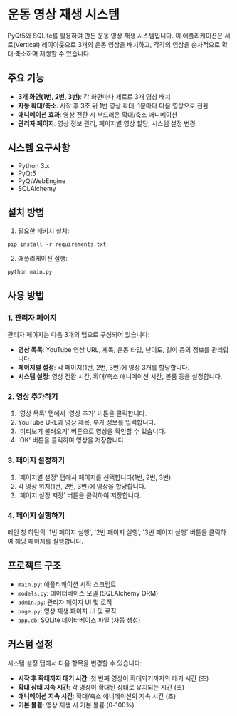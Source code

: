 # 운동 영상 재생 시스템

PyQt5와 SQLite를 활용하여 만든 운동 영상 재생 시스템입니다. 이 애플리케이션은 세로(Vertical) 레이아웃으로 3개의 운동 영상을 배치하고, 각각의 영상을 순차적으로 확대·축소하며 재생할 수 있습니다.

## 주요 기능

- **3개 화면(1번, 2번, 3번)**: 각 화면마다 세로로 3개 영상 배치
- **자동 확대/축소**: 시작 후 3초 뒤 1번 영상 확대, 1분마다 다음 영상으로 전환
- **애니메이션 효과**: 영상 전환 시 부드러운 확대/축소 애니메이션
- **관리자 페이지**: 영상 정보 관리, 페이지별 영상 할당, 시스템 설정 변경

## 시스템 요구사항

- Python 3.x
- PyQt5
- PyQtWebEngine
- SQLAlchemy

## 설치 방법

1. 필요한 패키지 설치:

```
pip install -r requirements.txt
```

2. 애플리케이션 실행:

```
python main.py
```

## 사용 방법

### 1. 관리자 페이지

관리자 페이지는 다음 3개의 탭으로 구성되어 있습니다:

- **영상 목록**: YouTube 영상 URL, 제목, 운동 타입, 난이도, 길이 등의 정보를 관리합니다.
- **페이지별 설정**: 각 페이지(1번, 2번, 3번)에 영상 3개를 할당합니다.
- **시스템 설정**: 영상 전환 시간, 확대/축소 애니메이션 시간, 볼륨 등을 설정합니다.

### 2. 영상 추가하기

1. '영상 목록' 탭에서 '영상 추가' 버튼을 클릭합니다.
2. YouTube URL과 영상 제목, 부가 정보를 입력합니다.
3. '미리보기 불러오기' 버튼으로 영상을 확인할 수 있습니다.
4. 'OK' 버튼을 클릭하여 영상을 저장합니다.

### 3. 페이지 설정하기

1. '페이지별 설정' 탭에서 페이지를 선택합니다(1번, 2번, 3번).
2. 각 영상 위치(1번, 2번, 3번)에 영상을 할당합니다.
3. '페이지 설정 저장' 버튼을 클릭하여 저장합니다.

### 4. 페이지 실행하기

메인 창 하단의 '1번 페이지 실행', '2번 페이지 실행', '3번 페이지 실행' 버튼을 클릭하여 해당 페이지를 실행합니다.

## 프로젝트 구조

- `main.py`: 애플리케이션 시작 스크립트
- `models.py`: 데이터베이스 모델 (SQLAlchemy ORM)
- `admin.py`: 관리자 페이지 UI 및 로직
- `page.py`: 영상 재생 페이지 UI 및 로직
- `app.db`: SQLite 데이터베이스 파일 (자동 생성)

## 커스텀 설정

시스템 설정 탭에서 다음 항목을 변경할 수 있습니다:

- **시작 후 확대까지 대기 시간**: 첫 번째 영상이 확대되기까지의 대기 시간 (초)
- **확대 상태 지속 시간**: 각 영상이 확대된 상태로 유지되는 시간 (초)
- **애니메이션 지속 시간**: 확대/축소 애니메이션의 지속 시간 (초)
- **기본 볼륨**: 영상 재생 시 기본 볼륨 (0-100%)
